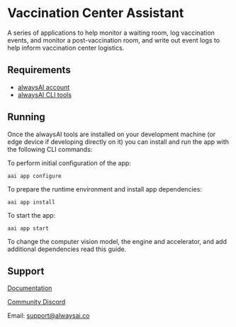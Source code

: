 # Vaccination Center Assistant
A series of applications to help monitor a waiting room, log vaccination events, and monitor a post-vaccination room, and write out
event logs to help inform vaccination center logistics.

## Requirements
- [alwaysAI account](https://alwaysai.co/auth?register=true)
- [alwaysAI CLI tools](https://alwaysai.co/docs/get_started/development_computer_setup.html)

## Running
Once the alwaysAI tools are installed on your development machine (or edge device if developing directly on it) you can install and run the app with the following CLI commands:

To perform initial configuration of the app:

```aai app configure```

To prepare the runtime environment and install app dependencies:

```aai app install```

To start the app:

```aai app start```

To change the computer vision model, the engine and accelerator, and add additional dependencies read this guide.

## Support
[Documentation](https://alwaysai.co/docs/index.html)

[Community Discord](https://discord.gg/rjDdRPT)

Email: support@alwaysai.co